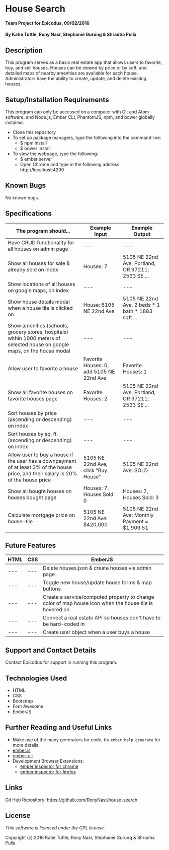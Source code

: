 # House Search

#### Team Project for Epicodus, 09/02/2016

#### By Katie Tuttle, Rony Nasr, Stephanie Gurung & Shradha Pulla

## Description

This program serves as a basic real estate app that allows users to favorite, buy, and sell houses. Houses can be viewed by price or by sqft, and detailed maps of nearby amenities are available for each house. Administrators have the ability to create, update, and delete existing houses.

## Setup/Installation Requirements

This program can only be accessed on a computer with Git and Atom software, and Node.js, Ember CLI, PhantomJS, npm, and bower globally installed.

* Clone this repository
* To set up package managers, type the following into the command line:
  * $ npm install
  * $ bower install
* To view the webpage, type the following:
  * $ ember server
  * Open Chrome and type in the following address: http://localhost:4200

## Known Bugs

No known bugs.

## Specifications

The program should... | Example Input | Example Output
----- | ----- | -----
Have CRUD functionality for all houses on admin page | --- | ---
Show all houses for sale & already sold on index | Houses: 7 | 5105 NE 22nd Ave, Portland, OR 97211; 2533 SE ...
Show locations of all houses on google maps, on index | --- | ---
Show house details modal when a house tile is clicked on | House: 5105 NE 22nd Ave | 5105 NE 22nd Ave, 2 beds * 1 bath * 1883 sqft ...
Show amenities (schools, grocery stores, hospitals) within 1000 meters of selected house on google maps, on the house modal | --- | ---
Allow user to favorite a house | Favorite Houses: 0, add 5105 NE 22nd Ave | Favorite Houses: 1
Show all favorite houses on favorite houses page | Favorite Houses: 2 | 5105 NE 22nd Ave, Portland, OR 97211; 2533 SE ...
Sort houses by price (ascending or descending) on index | --- | ---
Sort houses by sq. ft. (ascending or descending) on index | --- | ---
Allow user to buy a house if the user has a downpayment of at least 3% of the house price, and their salary is 20% of the house price | 5105 NE 22nd Ave, click "Buy House" | 5105 NE 22nd Ave: SOLD
Show all bought houses on houses bought page | Houses: 7, Houses Sold: 0 | Houses: 7, Houses Sold: 3
Calculate mortgage price on house-tile | 5105 NE 22nd Ave: $420,000 | 5105 NE 22nd Ave: Monthly Payment = $1,909.51

## Future Features

HTML | CSS | EmberJS
----- | ----- | -----
--- | --- | Delete houses.json & create houses via admin page
--- | --- | Toggle new house/update house forms & map buttons
--- | --- | Create a service/computed property to change color of map house icon when the house tile is hovered on
--- | --- | Connect a real estate API so houses don't have to be hard-coded in
--- | --- | Create user object when a user buys a house 

## Support and Contact Details

Contact Epicodus for support in running this program.

## Technologies Used

* HTML
* CSS
* Bootstrap
* Font Awesome
* EmberJS

## Further Reading and Useful Links

* Make use of the many generators for code, try `ember help generate` for more details
* [ember.js](http://emberjs.com/)
* [ember-cli](http://ember-cli.com/)
* Development Browser Extensions:
  * [ember inspector for chrome](https://chrome.google.com/webstore/detail/ember-inspector/bmdblncegkenkacieihfhpjfppoconhi)
  * [ember inspector for firefox](https://addons.mozilla.org/en-US/firefox/addon/ember-inspector/)

## Links

Git Hub Repository: https://github.com/RonyNasr/house-search

## License

*This software is licensed under the GPL license.*

Copyright (c) 2016 Katie Tuttle, Rony Nasr, Stephanie Gurung & Shradha Pulla
